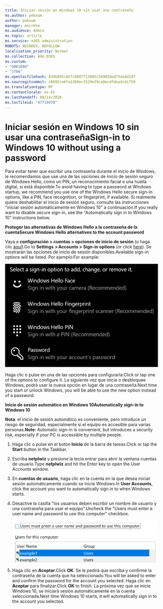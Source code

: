 ```yaml
---
title: Iniciar sesión en Windows 10 sin usar una contraseña
ms.author: pebaum
author: pebaum
manager: mnirkhe
ms.audience: Admin
ms.topic: article
ms.service: o365-administration
ROBOTS: NOINDEX, NOFOLLOW
localization_priority: Normal
ms.collection: Adm_O365
ms.custom:
- "9001690"
- "3766"
ms.openlocfilehash: 839b945c457cb007f13605c5b903ded75dadd1d7
ms.sourcegitcommit: c6692ce0fa1358ec3529e59ca0ecdfdea4cdc759
ms.translationtype: MT
ms.contentlocale: es-ES
ms.lasthandoff: 09/14/2020
ms.locfileid: "47719970"
---
```

# <a name="sign-in-to-windows-10-without-using-a-password"></a><span data-ttu-id="cb5c0-102">Iniciar sesión en Windows 10 sin usar una contraseña</span><span class="sxs-lookup"><span data-stu-id="cb5c0-102">Sign-in to Windows 10 without using a password</span></span>

<span data-ttu-id="cb5c0-103">Para evitar tener que escribir una contraseña durante el inicio de Windows, le recomendamos que use una de las opciones de inicio de sesión seguro de Windows Hello, como un PIN, un reconocimiento facial o una huella digital, si está disponible.</span><span class="sxs-lookup"><span data-stu-id="cb5c0-103">To avoid having to type a password at Windows startup, we recommend you use one of the Windows Hello secure sign-in options, like a PIN, face recognition, or fingerprint, if available.</span></span> <span data-ttu-id="cb5c0-104">Si realmente quiere deshabilitar el inicio de sesión seguro, consulte las instrucciones "iniciar sesión automáticamente en Windows 10" a continuación.</span><span class="sxs-lookup"><span data-stu-id="cb5c0-104">If you really want to disable secure sign-in, see the "Automatically sign in to Windows 10" instructions below.</span></span>

<span data-ttu-id="cb5c0-105">**Proteger las alternativas de Windows Hello a la contraseña de la cuenta**</span><span class="sxs-lookup"><span data-stu-id="cb5c0-105">**Secure Windows Hello alternatives to the account password**</span></span>

<span data-ttu-id="cb5c0-106">Vaya a **configuración > cuentas > opciones de inicio de sesión** (o haga clic [aquí](ms-settings:signinoptions?activationSource=GetHelp)).</span><span class="sxs-lookup"><span data-stu-id="cb5c0-106">Go to **Settings  > Accounts > Sign-in options** (or click [here](ms-settings:signinoptions?activationSource=GetHelp)).</span></span> <span data-ttu-id="cb5c0-107">Se mostrarán las opciones de inicio de sesión disponibles.</span><span class="sxs-lookup"><span data-stu-id="cb5c0-107">Available sign-in options will be listed.</span></span> <span data-ttu-id="cb5c0-108">Por ejemplo:</span><span class="sxs-lookup"><span data-stu-id="cb5c0-108">For example:</span></span>

![Opciones de inicio de sesión.](media/sign-in-options.png)

<span data-ttu-id="cb5c0-110">Haga clic o pulse en una de las opciones para configurarla.</span><span class="sxs-lookup"><span data-stu-id="cb5c0-110">Click or tap one of the options to configure it.</span></span> <span data-ttu-id="cb5c0-111">La siguiente vez que inicie o desbloquee Windows, podrá usar la nueva opción en lugar de una contraseña.</span><span class="sxs-lookup"><span data-stu-id="cb5c0-111">Next time you start or unlock Windows, you will be able to use the new option instead of a password.</span></span> 

<span data-ttu-id="cb5c0-112">**Inicio de sesión automático en Windows 10**</span><span class="sxs-lookup"><span data-stu-id="cb5c0-112">**Automatically sign-in to Windows 10**</span></span>

<span data-ttu-id="cb5c0-113">**Nota**: el inicio de sesión automático es conveniente, pero introduce un riesgo de seguridad, especialmente si el equipo es accesible para varias personas.</span><span class="sxs-lookup"><span data-stu-id="cb5c0-113">**Note**: Automatic sign-in is convenient, but introduces a security risk, especially if your PC is accessible by multiple people.</span></span> 

1. <span data-ttu-id="cb5c0-114">Haga clic o pulse en el botón **Inicio** de la barra de tareas.</span><span class="sxs-lookup"><span data-stu-id="cb5c0-114">Click or tap the **Start** button in the Taskbar.</span></span>

2. <span data-ttu-id="cb5c0-115">Escriba **netplwiz** y presione la tecla entrar para abrir la ventana cuentas de usuario.</span><span class="sxs-lookup"><span data-stu-id="cb5c0-115">Type **netplwiz** and hit the Enter key to open the User Accounts window.</span></span>

3. <span data-ttu-id="cb5c0-116">En **cuentas de usuario**, haga clic en la cuenta en la que desea iniciar sesión automáticamente cuando se inicie Windows.</span><span class="sxs-lookup"><span data-stu-id="cb5c0-116">In **User Accounts**, click the account you want to automatically sign in to when Windows starts.</span></span>

4. <span data-ttu-id="cb5c0-117">Desactive la casilla "los usuarios deben escribir un nombre de usuario y una contraseña para usar el equipo".</span><span class="sxs-lookup"><span data-stu-id="cb5c0-117">Uncheck the "Users must enter a user name and password to use this computer" checkbox.</span></span>

    ![Los usuarios deben escribir una opción de nombre de usuario y contraseña.](media/users-must-enter-username.png)

5. <span data-ttu-id="cb5c0-119">Haga clic en **Aceptar**.</span><span class="sxs-lookup"><span data-stu-id="cb5c0-119">Click **OK**.</span></span> <span data-ttu-id="cb5c0-120">Se le pedirá que escriba y confirme la contraseña de la cuenta que ha seleccionado.</span><span class="sxs-lookup"><span data-stu-id="cb5c0-120">You will be asked to enter and confirm the password for the account you selected.</span></span> <span data-ttu-id="cb5c0-121">Haga clic en **Aceptar** para finalizar.</span><span class="sxs-lookup"><span data-stu-id="cb5c0-121">Click **OK** to finish.</span></span> <span data-ttu-id="cb5c0-122">La próxima vez que se inicie Windows 10, se iniciará sesión automáticamente en la cuenta seleccionada.</span><span class="sxs-lookup"><span data-stu-id="cb5c0-122">Next time Windows 10 starts, it will automatically sign in to the account you selected.</span></span>
